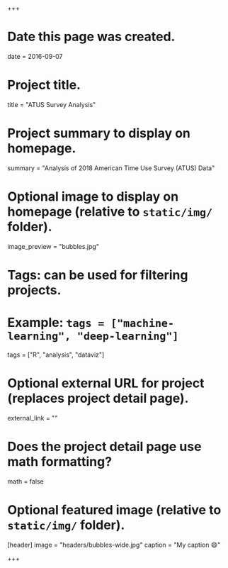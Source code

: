 +++
# Date this page was created.
date = 2016-09-07

# Project title.
title = "ATUS Survey Analysis"

# Project summary to display on homepage.
summary = "Analysis of 2018 American Time Use Survey (ATUS) Data"

# Optional image to display on homepage (relative to `static/img/` folder).
image_preview = "bubbles.jpg"

# Tags: can be used for filtering projects.
# Example: `tags = ["machine-learning", "deep-learning"]`
tags = ["R", "analysis", "dataviz"]

# Optional external URL for project (replaces project detail page).
external_link = ""

# Does the project detail page use math formatting?
math = false

# Optional featured image (relative to `static/img/` folder).
[header]
image = "headers/bubbles-wide.jpg"
caption = "My caption :smile:"

+++
